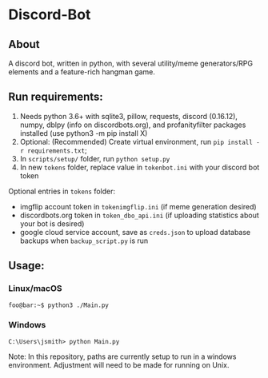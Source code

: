 
# Discord-Bot
## About
A discord bot, written in python, with several utility/meme generators/RPG elements and a feature-rich hangman game.

## Run requirements:
1. Needs python 3.6+ with sqlite3, pillow, requests, discord (0.16.12), numpy, dblpy (info on discordbots.org), and profanityfilter packages installed (use python3 -m pip install X)
2. Optional: (Recommended) Create virtual environment, run `pip install -r requirements.txt`;
3. In `scripts/setup/` folder, run `python setup.py`
4. In new `tokens` folder, replace value in `tokenbot.ini` with your discord bot token
 
Optional entries in `tokens` folder:
 - imgflip account token in `tokenimgflip.ini` (if meme generation desired)
 - discordbots.org token in `token_dbo_api.ini` (if uploading statistics about your bot is desired)
 - google cloud service account, save as `creds.json` to upload database backups when `backup_script.py` is run

## Usage:
### Linux/macOS
```console
foo@bar:~$ python3 ./Main.py 
```
### Windows
```console
C:\Users\jsmith> python Main.py
```

Note: In this repository, paths are currently setup to run in a windows environment. Adjustment will need to be made for running on Unix.
